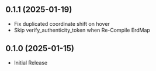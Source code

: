 ## 0.1.1 (2025-01-19)

- Fix duplicated coordinate shift on hover
- Skip verify_authenticity_token when Re-Compile ErdMap

## 0.1.0 (2025-01-15)

- Initial Release

